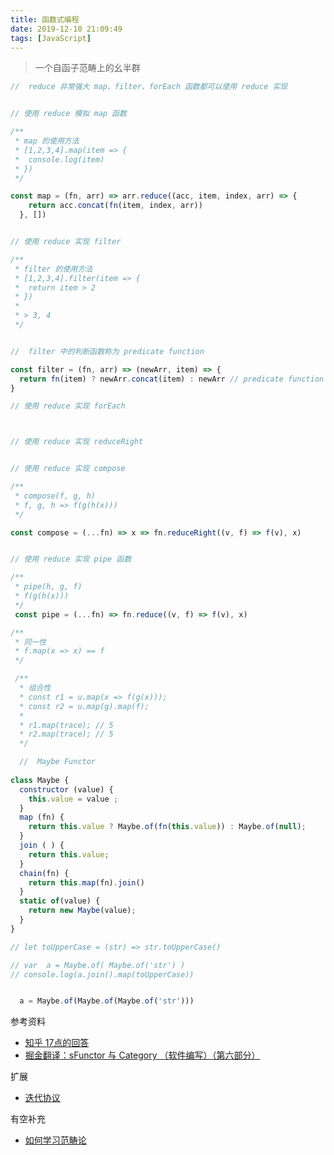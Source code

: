 ```yaml
---
title: 函数式编程
date: 2019-12-10 21:09:49
tags: [JavaScript]
---
```




 > 一个自函子范畴上的幺半群

```JavaScript
//  reduce 非常强大 map、filter、forEach 函数都可以使用 reduce 实现


// 使用 reduce 模拟 map 函数

/**
 * map 的使用方法
 * [1,2,3,4].map(item => {
 *  console.log(item)
 * })
 */

const map = (fn, arr) => arr.reduce((acc, item, index, arr) => {
    return acc.concat(fn(item, index, arr))
  }, [])


// 使用 reduce 实现 filter

/**
 * filter 的使用方法
 * [1,2,3,4].filter(item => {
 *  return item > 2
 * })
 * 
 * > 3, 4
 */


//  filter 中的判断函数称为 predicate function

const filter = (fn, arr) => (newArr, item) => {
  return fn(item) ? newArr.concat(item) : newArr // predicate function
}

// 使用 reduce 实现 forEach



// 使用 reduce 实现 reduceRight


// 使用 reduce 实现 compose

/**
 * compose(f, g, h)
 * f, g, h => f(g(h(x)))
 */

const compose = (...fn) => x => fn.reduceRight((v, f) => f(v), x)


// 使用 reduce 实现 pipe 函数

/**
 * pipe(h, g, f)
 * f(g(h(x)))
 */
 const pipe = (...fn) => fn.reduce((v, f) => f(v), x)

/**
 * 同一性
 * f.map(x => x) == f
 */

 /**
  * 组合性
  * const r1 = u.map(x => f(g(x)));
  * const r2 = u.map(g).map(f);
  * 
  * r1.map(trace); // 5
  * r2.map(trace); // 5
  */

  //  Maybe Functor
  
class Maybe {
  constructor (value) {
    this.value = value ;
  }      
  map (fn) {
    return this.value ? Maybe.of(fn(this.value)) : Maybe.of(null);
  }
  join ( ) {
    return this.value;
  }
  chain(fn) {
    return this.map(fn).join()
  }
  static of(value) {
    return new Maybe(value);
  }
}

// let toUpperCase = (str) => str.toUpperCase()

// var  a = Maybe.of( Maybe.of('str') ) 
// console.log(a.join().map(toUpperCase))


  a = Maybe.of(Maybe.of(Maybe.of('str')))
```


参考资料


- [知乎 17点的回答](https://www.zhihu.com/question/19635359/answer/172074046)
- [掘金翻译：sFunctor 与 Category （软件编写）（第六部分）](https://github.com/xitu/gold-miner/blob/master/TODO/functors-categories.md)

扩展

- [迭代协议](https://developer.mozilla.org/zh-CN/docs/Web/JavaScript/Reference/Iteration_protocols)

有空补充

- [如何学习范畴论](https://www.zhihu.com/question/20448295)